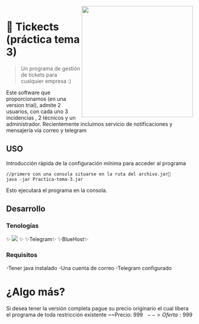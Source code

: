<img src="https://web-static.wrike.com/cdn-cgi/image/width=900,format=auto/blog/content/uploads/2019/05/Co-mo-usar-Wrike-como-sistema-de-tickets.jpg?av=229db09f4a19b3611d39cb28402cf9dc" align="right" widht="300px" height="300px">

# 🚀 Tickects (práctica tema 3)
> Un programa de gestión de tickets para cualquier empresa :)

Este software que proporcionamos (en una version trial), admite 2 usuarios, con cada uno 3 incidencias , 2 técnicos y un administrador.
Recientemente incluimos servicio de notificaciones y mensajería vía correo y telegram

## USO

Introducción rápida de la configuración mínima para acceder al programa

```shell
//primero con una consola situarse en la ruta del archivo.jar🏽
java -jar Practica-tema-3.jar
```
Esto ejecutará el programa en la consola.

## Desarrollo

### Tenologías

✨ <img src="https://img.shields.io/badge/Java-ED8B00?style=for-the-badge&logo=java&logoColor=white"> ✨
✨Telegram✨
✨BlueHost✨


### Requisitos

-Tener java instalado
-Una cuenta de correo
-Telegram configurado


# ¿Algo más?
Si desea tener la versión completa pague su precio originario el cual libera el programa de toda restricción existente
  ~~Precio: 999$~~ --> Oferta: 999$
